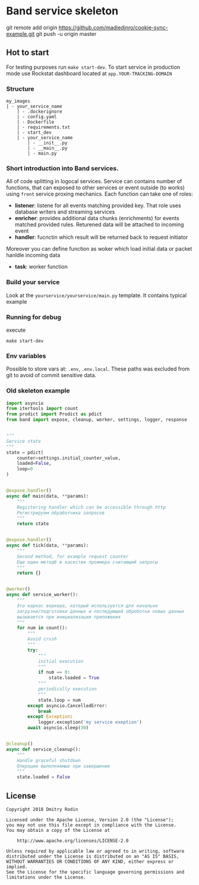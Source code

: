 # Band service skeleton


git remote add origin https://github.com/madiedinro/cookie-sync-example.git
git push -u origin master


## Hot to start

For testing purposes run `make start-dev`.
To start service in production mode use Rockstat dashboard located at `app.YOUR-TRACKING-DOMAIN`

### Structure

```
my_images
| - your_service_name
    | - .dockerignore
    | - config.yaml
    | - Dockerfile
    | - requirements.txt
    | - start_dev
    | - your_service_name
        | - __init__.py
        | - __main__.py
        | - main.py
```

### Short introduction into Band services.

All of code splitting in logocal services. Service can contains number of functions, that can exposed to other services or event outside (to works) using `front` service proxing mechanics. Each function can take one of roles:

- **listener**: listene for all events matching provided key. That role uses database writers and streaming services
- **enricher**: provides additional data chunks (enrichments) for events matched provided rules. Returened data will be attached to incoming event
- **handler**: fucnctin which result will be returned back to request initiator

Moreover you can define function as woker which load initial data or packet hanldle incoming data

- **task**: worker function

### Build your service

Look at the `yourservice/yourservice/main.py` template. It contains typical example

### Running for debug

execute
```
make start-dev
```

### Env variables

Possible to store vars at: `.env`, `.env.local`.
These paths was excluded from git to avoid of commit sensitive data.

### Old skeleton example


```python
import asyncio
from itertools import count
from prodict import Prodict as pdict
from band import expose, cleanup, worker, settings, logger, response


"""
Service state
"""
state = pdict(
    counter=settings.initial_counter_value,
    loaded=False,
    loop=0
)


@expose.handler()
async def main(data, **params):
    """
    Registering handler which can be accessible through http
    Регистрируем обработчика запросов
    """
    return state


@expose.handler()
async def tick(data, **params):
    """
    Second method, for example request counter
    Еще один метод6 в касестве проимера считающий запросы
    """
    return {}


@worker()
async def service_worker():
    """
    Это каркас воркера, который используется для начально
    загрузки/подготовки данных и последующей оброботки новых данных
    вызывается при инициализации приложения
    """
    for num in count():
        """
        Avoid crush
        """
        try:
            """
            initial execution
            """
            if num == 0:
                state.loaded = True
            """
            periodically execution
            """
            state.loop = num
        except asyncio.CancelledError:
            break
        except Exception:
            logger.exception('my service exeption')
        await asyncio.sleep(30)


@cleanup()
async def service_cleanup():
    """
    Handle graceful shutdown
    Операции выполняемые при завершении
    """
    state.loaded = False
```


## License

```
Copyright 2018 Dmitry Rodin

Licensed under the Apache License, Version 2.0 (the "License");
you may not use this file except in compliance with the License.
You may obtain a copy of the License at

    http://www.apache.org/licenses/LICENSE-2.0

Unless required by applicable law or agreed to in writing, software
distributed under the License is distributed on an "AS IS" BASIS,
WITHOUT WARRANTIES OR CONDITIONS OF ANY KIND, either express or implied.
See the License for the specific language governing permissions and
limitations under the License.
```
